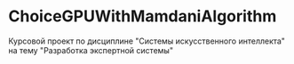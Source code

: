 # ChoiceGPUWithMamdaniAlgorithm
Курсовой проект по дисциплине "Системы искусственного интеллекта" на тему "Разработка экспертной системы"
